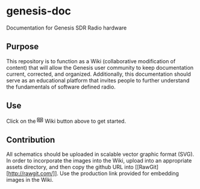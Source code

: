 # genesis-doc
Documentation for Genesis SDR Radio hardware

## Purpose
This repository is to function as a Wiki (collaborative modification of content) that will allow the Genesis user community to keep documentation current, corrected, and organized. Additionally, this documentation should serve as an educational platform that invites people to further understand the fundamentals of software defined radio.

## Use
Click on the <svg width="16" viewBox="0 0 16 16" version="1.1" height="16">
<path d="M2 5h4v1H2v-1z m0 3h4v-1H2v1z m0 2h4v-1H2v1z m11-5H9v1h4v-1z m0 2H9v1h4v-1z m0 2H9v1h4v-1z m2-6v9c0 0.55-0.45 1-1 1H8.5l-1 1-1-1H1c-0.55 0-1-0.45-1-1V3c0-0.55 0.45-1 1-1h5.5l1 1 1-1h5.5c0.55 0 1 0.45 1 1z m-8 0.5l-0.5-0.5H1v9h6V3.5z m7-0.5H8.5l-0.5 0.5v8.5h6V3z"/></svg> Wiki button above to get started.

## Contribution
All schematics should be uploaded in scalable vector graphic format (SVG). In order to incorporate the images into the Wiki, upload into an appropriate assets directory, and then copy the github URL into [[RawGit][http://rawgit.com/]]. Use the production link provided for embedding images in the Wiki. 


